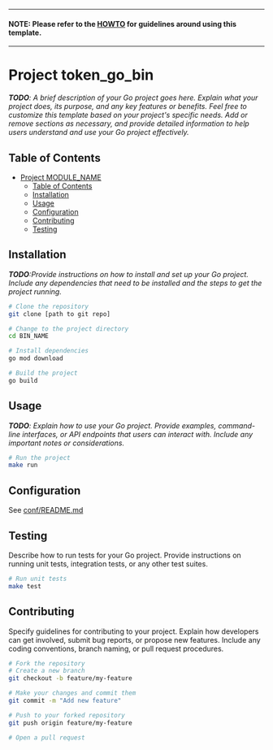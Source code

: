 
---

#### __NOTE: Please refer to the [HOWTO](./HOWTO.md) for guidelines around using this template.__

---

# Project token_go_bin

_**TODO**: A brief description of your Go project goes here. Explain what your project does, its purpose, and any key features or benefits. Feel free to customize this template based on your project's specific needs. Add or remove sections as necessary, and provide detailed information to help users understand and use your Go project effectively._

## Table of Contents

- [Project MODULE_NAME](#project-MODULE_NAME)
  - [Table of Contents](#table-of-contents)
  - [Installation](#installation)
  - [Usage](#usage)
  - [Configuration](#configuration)
  - [Contributing](#contributing)
  - [Testing](#testing)

## Installation

_**TODO**:Provide instructions on how to install and set up your Go project. Include any dependencies that need to be installed and the steps to get the project running._

```bash
# Clone the repository
git clone [path to git repo]

# Change to the project directory
cd BIN_NAME

# Install dependencies
go mod download

# Build the project
go build
```

## Usage

_**TODO**: Explain how to use your Go project. Provide examples, command-line interfaces, or API endpoints that users can interact with. Include any important notes or considerations._

```bash
# Run the project
make run
```

## Configuration

See [conf/README.md](internal/conf/README.md)

## Testing

Describe how to run tests for your Go project. Provide instructions on running unit tests, integration tests, or any other test suites.

```bash
# Run unit tests
make test
```

## Contributing

Specify guidelines for contributing to your project. Explain how developers can get involved, submit bug reports, or propose new features. Include any coding conventions, branch naming, or pull request procedures.

```bash
# Fork the repository
# Create a new branch
git checkout -b feature/my-feature

# Make your changes and commit them
git commit -m "Add new feature"

# Push to your forked repository
git push origin feature/my-feature

# Open a pull request
```

